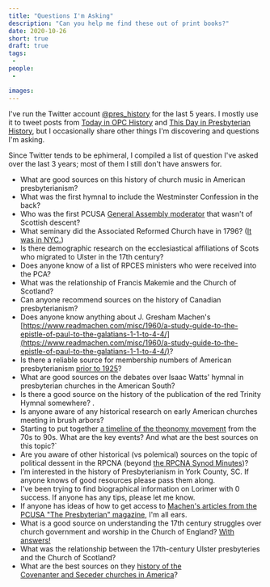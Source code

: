 ```yaml
---
title: "Questions I'm Asking"
description: "Can you help me find these out of print books?"
date: 2020-10-26
short: true
draft: true
tags:
 - 
people:
 - 

images:
---
```


I've run the Twitter account [@pres_history](https://twitter.com/pres_history) for the last 5 years. I mostly use it to tweet posts from 
[Today in OPC History](https://opc.org/today.html) and [This Day in Presbyterian History](https://opc.org/today.html), but I occasionally 
share other things I'm discovering and questions I'm asking. 

Since Twitter tends to be ephimeral, I compiled a list of question I've asked over the last 3 years; most of them I still don't have answers for. 

* What are good sources on this history of church music in American presbyterianism? 
* What was the first hymnal to include the Westminster Confession in the back?
* Who was the first PCUSA [General Assembly moderator](https://www.presbyteriansofthepast.com/2020/07/24/general-assembly-moderators/) that wasn't of Scottish descent? 
* What seminary did the Associated Reformed Church have in 1796? ([It was in NYC.](https://christianobserver.org/a-brief-history-of-the-associate-reformed-presbyterian-church-and-erskine-theological-seminary/))
* Is there demographic research on the ecclesiastical affiliations of Scots who migrated to Ulster in the 17th century?
* Does anyone know of a list of RPCES ministers who were received into the PCA?
* What was the relationship of Francis Makemie and the Church of Scotland?
* Can anyone recommend sources on the history of Canadian presbyterianism?
* Does anyone know anything about J. Gresham Machen's [https://www.readmachen.com/misc/1960/a-study-guide-to-the-epistle-of-paul-to-the-galatians-1-1-to-4-4/](https://www.readmachen.com/misc/1960/a-study-guide-to-the-epistle-of-paul-to-the-galatians-1-1-to-4-4/)? 
* Is there a reliable source for membership numbers of American presbyterianism [prior to 1925](https://www.thearda.com/Denoms/D_920.asp)?
* What are good sources on the debates over Isaac Watts' hymnal in presbyterian churches in the American South?
* Is there a good source on the history of the publication of the red Trinity Hymnal somewhere? . 
* Is anyone aware of any historical research on early American churches meeting in brush arbors?
* Starting to put together [a timeline of the theonomy movement](https://ulsterworldly.com/post/theonomy-timeline/) from the 70s to 90s. What are the key events? And what are the best sources on this topic?`
* Are you aware of other historical (vs polemical) sources on the topic of political dessent in the RPCNA (beyond [the RPCNA Synod Minutes](http://rparchives.org/synod.html))?
* I’m interested in the history of Presbyterianism in York County, SC. If anyone knows of good resources please pass them along.
* I've been trying to find biographical information on Lorimer with 0 success. If anyone has any tips, please let me know.
* If anyone has ideas of how to get access to [Machen's articles from the PCUSA "The Presbyterian" magazine](https://www.readmachen.com/sources/presbyterian/), I'm all ears. 
* What is a good source on understanding the 17th century struggles over church government and worship in the Church of England? [With answers!](https://twitter.com/pres_history/status/1001477788447232000/)
* What was the relationship between the 17th-century Ulster presbyteries and the Church of Scotland?
* What are the best sources on they [history of the Covenanter and Seceder churches in America](https://ulsterworldly.com/post/scottish-churches-in-america/)?










